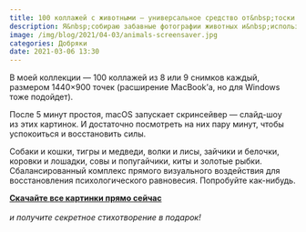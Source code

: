```yaml
---
title: 100 коллажей с животными — универсальное средство от&nbsp;тоски и&nbsp;усталости
description: Я&nbsp;собираю забавные фотографии животных и&nbsp;использую собранный из&nbsp;них скринсейвер для поднятия настроения.
image: /img/blog/2021/04-03/animals-screensaver.jpg
categories: Добряки
date: 2021-03-06 13:30
---
```

<p>В&nbsp;моей коллекции&nbsp;— 100&nbsp;коллажей из&nbsp;8&nbsp;или 9&nbsp;снимков каждый, размером 1440×900 точек (расширение MacBook’а, но&nbsp;для Windows тоже подойдет).</p>
<p>После 5&nbsp;минут простоя, macOS запускает скринсейвер&nbsp;— слайд-шоу из&nbsp;этих картинок. И&nbsp;достаточно посмотреть на&nbsp;них пару минут, чтобы успокоиться и&nbsp;восстановить силы.</p>
<p>Собаки и&nbsp;кошки, тигры и&nbsp;медведи, волки и&nbsp;лисы, зайчики и&nbsp;белочки, коровки и&nbsp;лошадки, совы и&nbsp;попугайчики, киты и&nbsp;золотые рыбки. Сбалансированный комплекс прямого визуального воздействия для восстановления психологического равновесия. Попробуйте как-нибудь.</p>
<p>
  <a class="btn is-secondary" href="https://www.dropbox.com/s/dlb8s5b1blorzw6/animal-screensaver.zip?dl=1" download>
    <b>Скачайте <span class="d-none d-sm-inline">все картинки</span> прямо сейчас</b>
  </a>
  <br><br>
  <em>и&nbsp;получите секретное стихотворение в&nbsp;подарок!</em>
</p>

